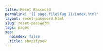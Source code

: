 ```yaml
---
title: Reset Password
permalink: '{{ page.fileSlug }}/index.html'
layout: reset-password.html
slug: reset-password
tags: pages
seo:
  noindex: false
  title: shopifynew
---
```



